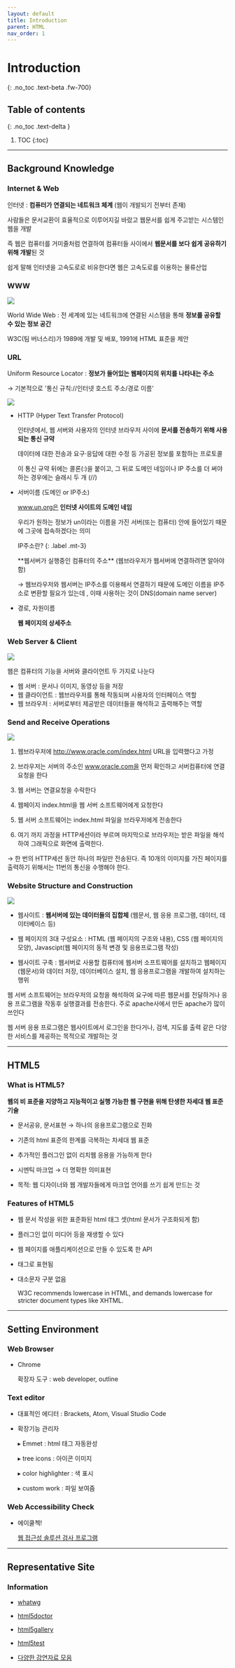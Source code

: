 ```yaml
---
layout: default
title: Introduction
parent: HTML
nav_order: 1
---
```


# Introduction
{: .no_toc .text-beta .fw-700}

## Table of contents
{: .no_toc .text-delta }

1. TOC
{:toc}

---

## Background Knowledge

### Internet & Web 

인터넷 : **컴퓨터가 연결되는 네트워크 체계** (웹이 개발되기 전부터 존재)

사람들은 문서교환이 효율적으로 이루어지길 바랐고 웹문서를 쉽게 주고받는 시스템인 웹을 개발

즉 웹은 컴퓨터를 거미줄처럼 연결하여 컴퓨터들 사이에서 **웹문서를 보다 쉽게 공유하기 위해 개발**된 것

쉽게 말해 인터넷을 고속도로로 비유한다면 웹은 고속도로를 이용하는 물류산업

### WWW

![](https://gekdev.github.io/assets/images/w3c.png)

World Wide Web : 전 세계에 있는 네트워크에 연결된 시스템을 통해 **정보를 공유할 수 있는 정보 공간**

W3C(팀 버너스리)가 1989에 개발 및 배포, 1991에 HTML 표준을 제안

### URL

Uniform Resource Locator : **정보가 들어있는 웹페이지의 위치를 나타내는 주소**

&#8594; 기본적으로 '통신 규칙://인터넷 호스트 주소/경로 이름’

![](https://gekdev.github.io/assets/images/url.png)

* HTTP (Hyper Text Transfer Protocol)

    인터넷에서, 웹 서버와 사용자의 인터넷 브라우저 사이에 **문서를 전송하기 위해 사용되는 통신 규약**

    데이터에 대한 전송과 요구·응답에 대한 수정 등 가공된 정보를 포함하는 프로토콜

    이 통신 규약 뒤에는 콜론(:)을 붙이고, 그 뒤로 도메인 네임이나 IP 주소를 더 써야 하는 경우에는 슬래시 두 개 (//)

* 서버이름 (도메인 or IP주소)
    
    www.un.org은 **인터넷 사이트의 도메인 네임**
    
    우리가 원하는 정보가 un이라는 이름을 가진 서버(또는 컴퓨터) 안에 들어있기 때문에 그곳에 접속하겠다는 의미
    
    IP주소란?
    {: .label .mt-3}
    <div class="code-example" markdown="1">
    **웹서버가 실행중인 컴퓨터의 주소** (웹브라우저가 웹서버에 연결하려면 알아야 함)

    &#8594; 웹브라우저와 웹서버는 IP주소를 이용해서 연결하기 때문에 도메인 이름을 IP주소로 변환할 필요가 있는데 , 이때 사용하는 것이 DNS(domain name server)
    </div>
    
* 경로, 자원이름

    **웹 페이지의 상세주소**

### Web Server & Client

![](https://gekdev.github.io/assets/images/response.png)

웹은 컴퓨터의 기능을 서버와 클라이언트 두 가지로 나눈다

* 웹 서버 : 문서나 이미지, 동영상 등을 저장
* 웹 클라이언트 : 웹브라우저를 통해 작동되며 사용자의 인터페이스 역할
* 웹 브라우저 : 서버로부터 제공받은 데이터들을 해석하고 출력해주는 역할

### Send and Receive Operations 

![](https://gekdev.github.io/assets/images/request.png)

1. 웹브라우저에 http://www.oracle.com/index.html URL을 입력했다고 가정

2. 브라우저는 서버의 주소인 www.oracle.com을 먼저 확인하고 서버컴퓨터에 연결 요청을 한다

3. 웹 서버는 연결요청을 수락한다

4. 웹페이지 index.html을 웹 서버 소프트웨어에게 요청한다

5. 웹 서버 소프트웨어는 index.html 파일을 브라우저에게 전송한다

6. 여기 까지 과정을 HTTP세션이라 부르며 마지막으로 브라우저는 받은 파일을 해석하여 그래픽으로 화면에 출력한다.

&#8594; 한 번의 HTTP세션 동안 하나의 파일만 전송된다. 즉 10개의 이미지를 가진 페이지를 출력하기 위해서는 11번의 통신을 수행해야 한다.

### Website Structure and Construction

![](https://gekdev.github.io/assets/images/webtrans.png)

* 웹사이트 : **웹서버에 있는 데이터들의 집합체** (웹문서, 웹 응용 프로그램, 데이터, 데이터베이스 등)

* 웹 페이지의 3대 구성요소 : HTML (웹 페이지의 구조와 내용), CSS (웹 페이지의 모양), Javascipt(웹 페이지의 동적 변경 및 응용프로그램 작성)

* 웹사이트 구축 : 웹서버로 사용할 컴퓨터에 웹서버 소프트웨어를 설치하고 웹페이지(웹문서)와 데이터 저장, 데이터베이스 설치, 웹 응용프로그램을 개발하여 설치하는 행위

웹 서버 소프트웨어는 브라우저의 요청을 해석하여 요구에 따른 웹문서를 전달하거나 응용 프로그램을 작동후 실행결과를 전송한다. 주로 apache사에서 만든 apache가 많이 쓰인다

웹 서버 응용 프로그램은 웹사이트에서 로그인을 한다거나, 검색, 지도를 출력 같은 다양한 서비스를 제공하는 목적으로 개발하는 것

---

## HTML5

### What is HTML5?

**웹의 비 표준을 지양하고 지능적이고 실행 가능한 웹 구현을 위해 탄생한 차세대 웹 표준 기술**

* 문서공유, 문서표현 &#8594; 하나의 응용프로그램으로 진화

* 기존의 html 표준의 한계를 극복하는 차세대 웹 표준 

* 추가적인 플러그인 없이 리치웹 응용을 가능하게 한다

* 시멘틱 마크업 &#8594; 더 명확한 의미표현

* 목적: 웹 디자이너와 웹 개발자들에게 마크업 언어를 쓰기 쉽게 만드는 것

### Features of HTML5

* 웹 문서 작성을 위한 표준화된 html 태그 셋(html 문서가 구조화되게 함)

* 플러그인 없이 미디어 등을 재생할 수 있다

* 웹 페이지를 애플리케이션으로 만들 수 있도록 한 API

* 태그로 표현됨

* 대소문자 구분 없음

    W3C recommends lowercase in HTML, and demands lowercase for stricter document types like XHTML.

---

## Setting Environment

### Web Browser

* Chrome

    확장자 도구 : web developer, outline

### Text editor

* 대표적인 에디터 : Brackets, Atom, Visual Studio Code

* 확장기능 관리자

    &#9656; Emmet : html 태그 자동완성

    &#9656; tree icons : 아이콘 이미지

    &#9656; color highlighter : 색 표시

    &#9656; custom work : 파일 보여줌

### Web Accessibility Check

* 에이쿨첵!

    [웹 접근성 솔루션 검사 프로그램](https://software.naver.com/software/summary.nhn?softwareId=GWS_000915#)
    
---

## Representative Site

### Information

* [whatwg](https://html.spec.whatwg.org/multipage/)

* [html5doctor](http://html5doctor.com/)

* [html5gallery](http://html5gallery.com/)

* [html5test](http://html5test.com/)

* [다양한 강연자료 모음](http://channy.creation.net/lecture)
